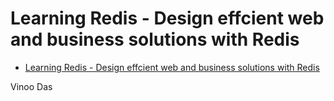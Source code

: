 # Learning Redis - Design effcient web and business solutions with Redis

- [Learning Redis - Design effcient web and business solutions with Redis](#learning-redis---design-effcient-web-and-business-solutions-with-redis)

Vinoo Das
